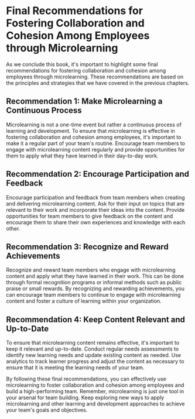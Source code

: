 # Final Recommendations for Fostering Collaboration and Cohesion Among Employees through Microlearning

As we conclude this book, it's important to highlight some final recommendations for fostering collaboration and cohesion among employees through microlearning. These recommendations are based on the principles and strategies that we have covered in the previous chapters.

Recommendation 1: Make Microlearning a Continuous Process
---------------------------------------------------------

Microlearning is not a one-time event but rather a continuous process of learning and development. To ensure that microlearning is effective in fostering collaboration and cohesion among employees, it's important to make it a regular part of your team's routine. Encourage team members to engage with microlearning content regularly and provide opportunities for them to apply what they have learned in their day-to-day work.

Recommendation 2: Encourage Participation and Feedback
------------------------------------------------------

Encourage participation and feedback from team members when creating and delivering microlearning content. Ask for their input on topics that are relevant to their work and incorporate their ideas into the content. Provide opportunities for team members to give feedback on the content and encourage them to share their own experiences and knowledge with each other.

Recommendation 3: Recognize and Reward Achievements
---------------------------------------------------

Recognize and reward team members who engage with microlearning content and apply what they have learned in their work. This can be done through formal recognition programs or informal methods such as public praise or small rewards. By recognizing and rewarding achievements, you can encourage team members to continue to engage with microlearning content and foster a culture of learning within your organization.

Recommendation 4: Keep Content Relevant and Up-to-Date
------------------------------------------------------

To ensure that microlearning content remains effective, it's important to keep it relevant and up-to-date. Conduct regular needs assessments to identify new learning needs and update existing content as needed. Use analytics to track learner progress and adjust the content as necessary to ensure that it is meeting the learning needs of your team.

By following these final recommendations, you can effectively use microlearning to foster collaboration and cohesion among employees and build a high-performing team. Remember, microlearning is just one tool in your arsenal for team building. Keep exploring new ways to apply microlearning and other learning and development approaches to achieve your team's goals and objectives.


